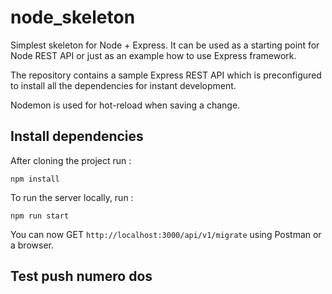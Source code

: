 # node_skeleton

Simplest skeleton for Node + Express. It can be used as a starting point for Node REST API or just as an example how to use Express framework.

The repository contains a sample Express REST API which is preconfigured to install all the dependencies for instant development.

Nodemon is used for hot-reload when saving a change.

## Install dependencies

After cloning the project run :

`npm install`

To run the server locally, run :

`npm run start`

You can now GET `http://localhost:3000/api/v1/migrate` using Postman or a browser.

## Test push numero dos